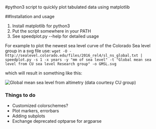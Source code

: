 #python3 script to quickly plot tabulated data using matplotlib

##Installation and usage
1. Install  matplotlib for python3
2. Put the script somewhere in your PATH
3. See speedplot.py --help for detailed usage

For example to plot the newest sea level curve of the Colorado Sea level group in a svg file use:
```wget -O - http://sealevel.colorado.edu/files/2016_rel4/sl_ns_global.txt | speedplot.py -s 1 -x years -y "mm of sea level" -t "Global mean sea level from CU sea level Research group" -o GMSL.svg```

which will result in something like this:

![Global mean sea level from altimetry (data courtesy CU group)](/example/GMSL.png?raw=true "Global Mean Sea Level")

### Things to do
* Customized colorschemes?
* Plot markers, errorbars
* Adding subplots
* Exchange deprecated optparse for argparse



